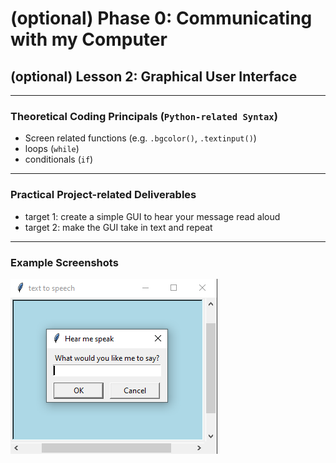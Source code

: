 # (optional) Phase 0: Communicating with my Computer
## (optional) Lesson 2: Graphical User Interface
---
### Theoretical Coding Principals (`Python-related Syntax`)
* Screen related functions (e.g. `.bgcolor()`, `.textinput()`)
* loops (`while`)
* conditionals (`if`)
---
### Practical Project-related Deliverables
* target 1: create a simple GUI to hear your message read aloud
* target 2: make the GUI take in text and repeat
---
### Example Screenshots
![](gui.png)